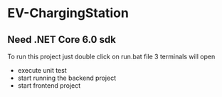 # EV-ChargingStation
## Need .NET Core 6.0 sdk
To run this project just double click on run.bat file
3 terminals will open
* execute unit test
* start running the backend project
* start frontend project